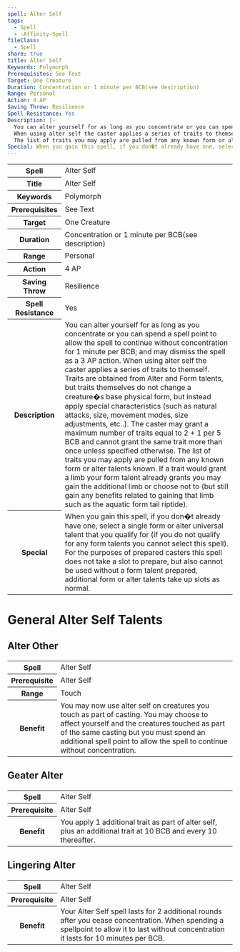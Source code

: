 ```yaml
---
spell: Alter Self
tags:
  - Spell
  - -Affinity-Spell
fileClass:
  - Spell
share: true
title: Alter Self
Keywords: Polymorph
Prerequisites: See Text
Target: One Creature
Duration: Concentration or 1 minute per BCB(see description)
Range: Personal
Action: 4 AP
Saving Throw: Resilience
Spell Resistance: Yes
Description: |-
  You can alter yourself for as long as you concentrate or you can spend a spell point to allow the spell to continue without concentration for 1 minute per BCB; and may dismiss the spell as a 3 AP action.
  When using alter self the caster applies a series of traits to themself. Traits are obtained from Alter and Form talents, but traits themselves do not change a creature�s base physical form, but instead apply special characteristics (such as natural attacks, size, movement modes, size adjustments, etc..). The caster may grant a maximum number of traits equal to 2 + 1 per 5 BCB and cannot grant the same trait more than once unless specified otherwise.
  The list of traits you may apply are pulled from any known form or alter talents known. If a trait would grant a limb your form talent already grants you may gain the additional limb or choose not to (but still gain any benefits related to gaining that limb such as the aquatic form tail riptide). 
Special: When you gain this spell, if you don�t already have one, select a single form or alter universal talent that you qualify for (if you do not qualify for any form talents you cannot select this spell). For the purposes of prepared casters this spell does not take a slot to prepare, but also cannot be used without a form talent prepared, additional form or alter talents take up slots as normal.
---
```


<p><span dir="ltr" style="overflow-x: auto;"><table><tbody><tr><th dir="ltr">Spell</th><td dir="ltr">Alter Self</td></tr><tr><th dir="ltr">Title</th><td dir="ltr">Alter Self</td></tr><tr><th dir="ltr">Keywords</th><td dir="ltr">Polymorph</td></tr><tr><th dir="ltr">Prerequisites</th><td dir="ltr">See Text</td></tr><tr><th dir="ltr">Target</th><td dir="ltr">One Creature</td></tr><tr><th dir="ltr">Duration</th><td dir="ltr">Concentration or 1 minute per BCB(see description)</td></tr><tr><th dir="ltr">Range</th><td dir="ltr">Personal</td></tr><tr><th dir="ltr">Action</th><td dir="ltr">4 AP</td></tr><tr><th dir="ltr">Saving Throw</th><td dir="ltr">Resilience</td></tr><tr><th dir="ltr">Spell Resistance</th><td dir="ltr">Yes</td></tr><tr><th dir="ltr">Description</th><td dir="ltr">You can alter yourself for as long as you concentrate or you can spend a spell point to allow the spell to continue without concentration for 1 minute per BCB; and may dismiss the spell as a 3 AP action.
When using alter self the caster applies a series of traits to themself. Traits are obtained from Alter and Form talents, but traits themselves do not change a creature�s base physical form, but instead apply special characteristics (such as natural attacks, size, movement modes, size adjustments, etc..). The caster may grant a maximum number of traits equal to 2 + 1 per 5 BCB and cannot grant the same trait more than once unless specified otherwise.
The list of traits you may apply are pulled from any known form or alter talents known. If a trait would grant a limb your form talent already grants you may gain the additional limb or choose not to (but still gain any benefits related to gaining that limb such as the aquatic form tail riptide). </td></tr><tr><th dir="ltr">Special</th><td dir="ltr">When you gain this spell, if you don�t already have one, select a single form or alter universal talent that you qualify for (if you do not qualify for any form talents you cannot select this spell). For the purposes of prepared casters this spell does not take a slot to prepare, but also cannot be used without a form talent prepared, additional form or alter talents take up slots as normal.</td></tr></tbody></table></span></p>

<h1><span><p dir="auto">General Alter Self Talents</p></span></h1><h2><span><p dir="auto">Alter Other</p></span></h2><p><span dir="ltr" style="overflow-x: auto;"><table><tbody><tr><th dir="ltr">Spell</th><td dir="ltr">Alter Self</td></tr><tr><th dir="ltr">Prerequisite</th><td dir="ltr">Alter Self</td></tr><tr><th dir="ltr">Range</th><td dir="ltr">Touch</td></tr><tr><th dir="ltr">Benefit</th><td dir="ltr">You may now use alter self on creatures you touch as part of casting. You may choose to affect yourself and the creatures touched as part of the same casting but you must spend an additional spell point to allow the spell to continue without concentration.</td></tr></tbody></table></span></p><h2><span><p dir="auto">Geater Alter</p></span></h2><p><span dir="ltr" style="overflow-x: auto;"><table><tbody><tr><th dir="ltr">Spell</th><td dir="ltr">Alter Self</td></tr><tr><th dir="ltr">Prerequisite</th><td dir="ltr">Alter Self</td></tr><tr><th dir="ltr">Benefit</th><td dir="ltr">You apply 1 additional trait as part of alter self, plus an additional trait at 10 BCB and every 10 thereafter.</td></tr></tbody></table></span></p><h2><span><p dir="auto">Lingering Alter</p></span></h2><p><span dir="ltr" style="overflow-x: auto;"><table><tbody><tr><th dir="ltr">Spell</th><td dir="ltr">Alter Self</td></tr><tr><th dir="ltr">Prerequisite</th><td dir="ltr">Alter Self</td></tr><tr><th dir="ltr">Benefit</th><td dir="ltr">Your Alter Self spell lasts for 2 additional rounds after you cease concentration. When spending a spellpoint to allow it to last without concentration it lasts for 10 minutes per BCB.</td></tr></tbody></table></span></p>

